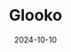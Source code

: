 ---  
layout: startup_page  
title: "Glooko"  
id: "glooko.com"  
permalink: "/glookoglooko.com10102024/"  
website: "https://www.glooko.com/"  
funding_round: "Series F"  
funding_amount: "$100M"  
investors: "Georgian, Health Catalyst Capital, Canaan"  
about: "Glooko is a global integrated digital health company connecting patients, providers, biopharma, and medical device partners. Its platform improves health outcomes for people with chronic conditions by revolutionizing the connection between patients and providers, driving patient engagement, and accelerating clinical trials. More than 4.4 million people worldwide have used the Glooko platform."  
markets: "Healthtech, Digital Therapeutics, CGM Data, Connected Care, Diabetes, Diabetes Data, Diabetes Data Management, Diabetes Management, Diabetes Patient Data, Diabetes Care, Digital Companion, Digital Health, EHR Integration, Healthcare Technology, Patient Engagement, Remote Care, Remote Patient Monitoring, Type 1 Diabetes, Type 2 Diabetes, and Gestational Diabetes"  
hq: "Palo Alto, California, United States"  
founded_year: "2010"  
linkedin: "https://www.linkedin.com/company/glooko"  
twitter: ""  
instagram: ""  
facebook: ""  
crunchbase: "https://www.crunchbase.com/organization/glooko"  
pitchbook: ""  

date_display: "10-Oct-2024"  
date: "2024-10-10"

# SEO Optimization  
meta_title: "Glooko - Series F Funding ($100M)"  
meta_description: "Glooko, Glooko is a global integrated digital health company connecting patients, providers, biopharma, and medical device partners. Its platform improves hea..."  
meta_keywords: "Glooko, Healthtech, Digital Therapeutics, CGM Data, Connected Care, Diabetes, Diabetes Data, Diabetes Data Management, Diabetes Management, Diabetes Patient Data, Diabetes Care, Digital Companion, Digital Health, EHR Integration, Healthcare Technology, Patient Engagement, Remote Care, Remote Patient Monitoring, Type 1 Diabetes, Type 2 Diabetes, and Gestational Diabetes, Series F funding"  
canonical_url: "https://startup.projectstartups.com/glookoglooko.com10102024/"  
---